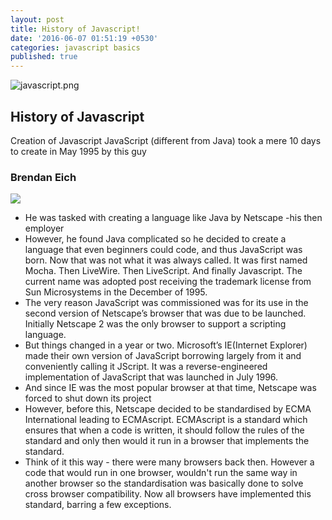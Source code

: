 ```yaml
---
layout: post
title: History of Javascript!
date: '2016-06-07 01:51:19 +0530'
categories: javascript basics
published: true
---
```




![javascript.png]({{site.baseurl}}/_posts/javascript.png)


## History of Javascript

Creation of Javascript
JavaScript (different from Java) took a mere 10 days to create in May 1995 by this guy 
### Brendan Eich
![]({{site.baseurl}}/_posts/Brendan_Eich_Mozilla_Foundation_official_photo.jpg)


- He was tasked with creating a language like Java by Netscape -his then employer
- However, he found Java complicated so he decided to create a language that even beginners could code, and thus JavaScript was born. Now that was not what it was always called.  It was first named Mocha. Then LiveWire. Then  LiveScript. And finally Javascript. The current name was adopted post receiving the trademark license from Sun Microsystems in the December of 1995.
- The very reason JavaScript was commissioned was for its use in the second version of Netscape’s browser that was due to be launched. Initially Netscape 2 was the only browser to support a scripting language.
- But things changed in a year or two. Microsoft’s IE(Internet Explorer) made their own version of JavaScript borrowing largely from it and conveniently calling it JScript. It was a reverse-engineered implementation of  JavaScript that was launched in July 1996.
- And since IE was the most popular browser at that time, Netscape was forced to shut down its project
- However, before this,  Netscape decided to be standardised by ECMA International leading to ECMAscript. ECMAscript is a standard which ensures that when a code is written, it should follow the rules of the standard and only then would it run in a browser that implements the standard. 
- Think of it this way - there were many browsers back then. However a code that would run in one browser, wouldn't run the same way in another browser so the standardisation was basically done to solve cross browser compatibility. Now all browsers have implemented this standard, barring a few exceptions.


